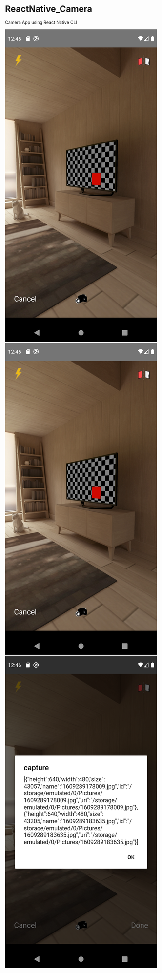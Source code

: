 # ReactNative_Camera
Camera App using React Native CLI


![Very Good|512x397,20%](screenshots/2.png "login")
![Alt text](screenshots/2.png?raw=true "login")
![Alt text](screenshots/3.png?raw=true "login")
